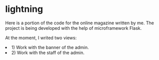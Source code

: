 # lightning

Here is a portion of the code for the online magazine written by me.
The project is being developed with the help of microframework Flask.

At the moment, I writed two views:
<li>1) Work with the banner of the admin.</li>
<li>2) Work with the staff of the admin.</li>



